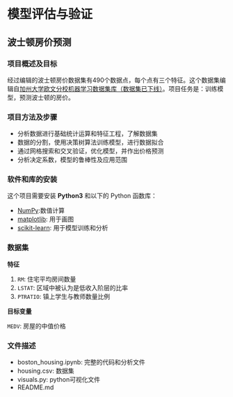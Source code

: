 # 模型评估与验证
## 波士顿房价预测

### 项目概述及目标

经过编辑的波士顿房价数据集有490个数据点，每个点有三个特征。这个数据集编辑自[加州大学欧文分校机器学习数据集库（数据集已下线）](https://archive.ics.uci.edu/ml/datasets.html)。项目任务是：训练模型，预测波士顿的房价。

### 项目方法及步骤

- 分析数据进行基础统计运算和特征工程，了解数据集
- 数据的分割，使用决策树算法训练模型，进行数据拟合
- 通过网格搜索和交叉验证，优化模型，并作出价格预测
- 分析决定系数，模型的鲁棒性及应用范围

### 软件和库的安装

这个项目需要安装 **Python3** 和以下的 Python 函数库：

- [NumPy](http://www.numpy.org/):数值计算
- [matplotlib](http://matplotlib.org/): 用于画图
- [scikit-learn](http://scikit-learn.org/stable/): 用于模型训练和分析

### 数据集

**特征**

1. `RM`: 住宅平均房间数量
2. `LSTAT`: 区域中被认为是低收入阶层的比率
3. `PTRATIO`: 镇上学生与教师数量比例

**目标变量**

`MEDV`: 房屋的中值价格

### 文件描述

- boston_housing.ipynb: 完整的代码和分析文件
- housing.csv: 数据集
- visuals.py: python可视化文件
- README.md
